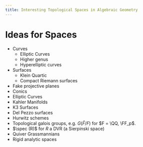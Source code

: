 ```yaml
---
title: Interesting Topological Spaces in Algebraic Geometry
---
```


# Ideas for Spaces

- Curves
  - Elliptic Curves
  - Higher genus
  - Hyperelliptic curves
- Surfaces
  - Klein Quartic
  - Compact Riemann surfaces
- Fake projective planes 
- Conics
- Elliptic Curves
- Kahler Manifolds
- K3 Surfaces
- Del Pezzo surfaces
- Hurwitz schemes
- Topological galois groups, e.g. $G(\bar F /F )$ for $F = \QQ, \FF_p$.
- $\spec (R)$ for $R$ a DVR (a Sierpinski space)
- Quiver Grassmannians
- Rigid analytic spaces



